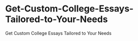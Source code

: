# Get-Custom-College-Essays-Tailored-to-Your-Needs
Get Custom College Essays Tailored to Your Needs
